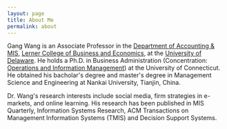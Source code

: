 ```yaml
---
layout: page
title: About Me
permalink: about
---
```


Gang Wang is an Associate Professor in the [Department of Accounting & MIS](https://lerner.udel.edu/departments/accounting-management-information-systems/), [Lerner College of Business and Economics](https://lerner.udel.edu/), at the [University of Delaware](https://www.udel.edu/). He holds a Ph.D. in Business Administration (Concentration: [Operations and Information Management](https://opim.business.uconn.edu/)) at the University of Connecticut. He obtained his bacholar's degree and master's degree in Management Science and Engineering at Nankai University, Tianjin, China.

Dr. Wang's research interests include social media, firm strategies in e-markets, and online learning.  His research has been published in MIS Quarterly, Information Systems Research, ACM Transactions on Management Information Systems (TMIS) and Decision Support Systems.



